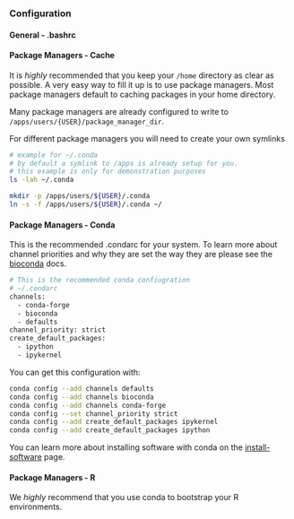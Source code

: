 ### Configuration

#### General - .bashrc

#### Package Managers - Cache

It is *highly* recommended that you keep your `/home` directory as clear as possible. A very easy way to fill it up is to use package managers. Most package managers default to caching packages in your home directory.

Many package managers are already configured to write to `/apps/users/{USER}/package_manager_dir`.

For different package managers you will need to create your own symlinks 

```bash
# example for ~/.conda
# by default a symlink to /apps is already setup for you. 
# this example is only for demonstration purposes
ls -lah ~/.conda

mkdir -p /apps/users/${USER}/.conda
ln -s -f /apps/users/${USER}/.conda ~/
```

####  Package Managers - Conda

This is the recommended .condarc for your system. To learn more about channel priorities and why they are set the way they are please see the [bioconda](https://bioconda.github.io/) docs.

```bash
# This is the recommended conda confiugration
# ~/.condarc
channels:
  - conda-forge
  - bioconda
  - defaults
channel_priority: strict
create_default_packages:
  - ipython
  - ipykernel
```

You can get this configuration with:

```bash
conda config --add channels defaults
conda config --add channels bioconda
conda config --add channels conda-forge
conda config --set channel_priority strict
conda config --add create_default_packages ipykernel
conda config --add create_default_packages ipython
```

You can learn more about installing software with conda on the [install-software](../software/install-software.md) page.

####  Package Managers - R 

We *highly* recommend that you use conda to bootstrap your R environments.
